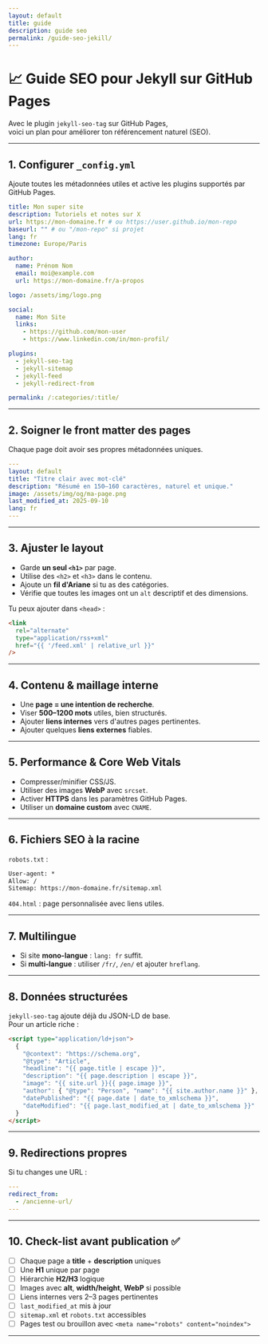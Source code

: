 ```yaml
---
layout: default
title: guide
description: guide seo
permalink: /guide-seo-jekill/
---
```


# 📈 Guide SEO pour Jekyll sur GitHub Pages

Avec le plugin `jekyll-seo-tag` sur GitHub Pages,  
voici un plan pour améliorer ton référencement naturel (SEO).

---

## 1. Configurer `_config.yml`

Ajoute toutes les métadonnées utiles et active les plugins supportés par GitHub Pages.

```yml
title: Mon super site
description: Tutoriels et notes sur X
url: https://mon-domaine.fr # ou https://user.github.io/mon-repo
baseurl: "" # ou "/mon-repo" si projet
lang: fr
timezone: Europe/Paris

author:
  name: Prénom Nom
  email: moi@example.com
  url: https://mon-domaine.fr/a-propos

logo: /assets/img/logo.png

social:
  name: Mon Site
  links:
    - https://github.com/mon-user
    - https://www.linkedin.com/in/mon-profil/

plugins:
  - jekyll-seo-tag
  - jekyll-sitemap
  - jekyll-feed
  - jekyll-redirect-from

permalink: /:categories/:title/
```

---

## 2. Soigner le front matter des pages

Chaque page doit avoir ses propres métadonnées uniques.

```yaml
---
layout: default
title: "Titre clair avec mot-clé"
description: "Résumé en 150–160 caractères, naturel et unique."
image: /assets/img/og/ma-page.png
last_modified_at: 2025-09-10
lang: fr
---
```

---

## 3. Ajuster le layout

- Garde **un seul `<h1>`** par page.
- Utilise des `<h2>` et `<h3>` dans le contenu.
- Ajoute un **fil d'Ariane** si tu as des catégories.
- Vérifie que toutes les images ont un `alt` descriptif et des dimensions.

Tu peux ajouter dans `<head>` :

```html
<link
  rel="alternate"
  type="application/rss+xml"
  href="{{ '/feed.xml' | relative_url }}"
/>
```

---

## 4. Contenu & maillage interne

- Une **page = une intention de recherche**.
- Viser **500–1200 mots** utiles, bien structurés.
- Ajouter **liens internes** vers d'autres pages pertinentes.
- Ajouter quelques **liens externes** fiables.

---

## 5. Performance & Core Web Vitals

- Compresser/minifier CSS/JS.
- Utiliser des images **WebP** avec `srcset`.
- Activer **HTTPS** dans les paramètres GitHub Pages.
- Utiliser un **domaine custom** avec `CNAME`.

---

## 6. Fichiers SEO à la racine

`robots.txt` :

```txt
User-agent: *
Allow: /
Sitemap: https://mon-domaine.fr/sitemap.xml
```

`404.html` : page personnalisée avec liens utiles.

---

## 7. Multilingue

- Si site **mono-langue** : `lang: fr` suffit.
- Si **multi-langue** : utiliser `/fr/`, `/en/` et ajouter `hreflang`.

---

## 8. Données structurées

`jekyll-seo-tag` ajoute déjà du JSON-LD de base.  
Pour un article riche :

```html
<script type="application/ld+json">
  {
    "@context": "https://schema.org",
    "@type": "Article",
    "headline": "{{ page.title | escape }}",
    "description": "{{ page.description | escape }}",
    "image": "{{ site.url }}{{ page.image }}",
    "author": { "@type": "Person", "name": "{{ site.author.name }}" },
    "datePublished": "{{ page.date | date_to_xmlschema }}",
    "dateModified": "{{ page.last_modified_at | date_to_xmlschema }}"
  }
</script>
```

---

## 9. Redirections propres

Si tu changes une URL :

```yaml
---
redirect_from:
  - /ancienne-url/
---
```

---

## 10. Check-list avant publication ✅

- [ ] Chaque page a **title** + **description** uniques
- [ ] Une **H1** unique par page
- [ ] Hiérarchie **H2/H3** logique
- [ ] Images avec **alt**, **width/height**, **WebP** si possible
- [ ] Liens internes vers 2–3 pages pertinentes
- [ ] `last_modified_at` mis à jour
- [ ] `sitemap.xml` et `robots.txt` accessibles
- [ ] Pages test ou brouillon avec `<meta name="robots" content="noindex">`

---
